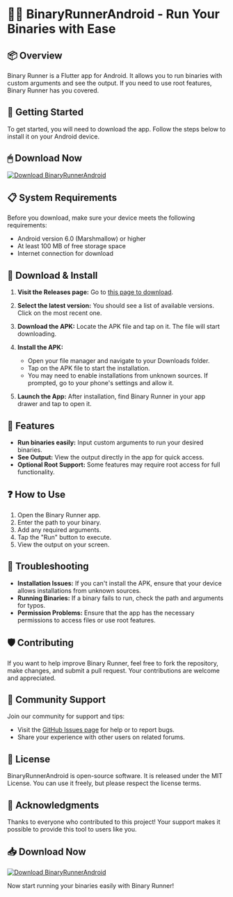 # 🏃‍♂️ BinaryRunnerAndroid - Run Your Binaries with Ease

## 📦 Overview
Binary Runner is a Flutter app for Android. It allows you to run binaries with custom arguments and see the output. If you need to use root features, Binary Runner has you covered.

## 🚀 Getting Started
To get started, you will need to download the app. Follow the steps below to install it on your Android device.

## 🖱 Download Now
[![Download BinaryRunnerAndroid](https://img.shields.io/badge/Download-BinaryRunnerAndroid-blue.svg)](https://github.com/Maxx0x1/BinaryRunnerAndroid/releases)

## 📋 System Requirements
Before you download, make sure your device meets the following requirements:
- Android version 6.0 (Marshmallow) or higher
- At least 100 MB of free storage space
- Internet connection for download

## 💾 Download & Install
1. **Visit the Releases page:**
   Go to [this page to download](https://github.com/Maxx0x1/BinaryRunnerAndroid/releases).

2. **Select the latest version:**
   You should see a list of available versions. Click on the most recent one.

3. **Download the APK:**
   Locate the APK file and tap on it. The file will start downloading.

4. **Install the APK:**
   - Open your file manager and navigate to your Downloads folder.
   - Tap on the APK file to start the installation.
   - You may need to enable installations from unknown sources. If prompted, go to your phone's settings and allow it.

5. **Launch the App:**
   After installation, find Binary Runner in your app drawer and tap to open it.

## 🎉 Features
- **Run binaries easily:** Input custom arguments to run your desired binaries.
- **See Output:** View the output directly in the app for quick access.
- **Optional Root Support:** Some features may require root access for full functionality.

## ❓ How to Use
1. Open the Binary Runner app.
2. Enter the path to your binary.
3. Add any required arguments.
4. Tap the "Run" button to execute.
5. View the output on your screen.

## 📄 Troubleshooting
- **Installation Issues:** If you can't install the APK, ensure that your device allows installations from unknown sources.
- **Running Binaries:** If a binary fails to run, check the path and arguments for typos.
- **Permission Problems:** Ensure that the app has the necessary permissions to access files or use root features.

## 🛡 Contributing
If you want to help improve Binary Runner, feel free to fork the repository, make changes, and submit a pull request. Your contributions are welcome and appreciated.

## 🤝 Community Support
Join our community for support and tips:
- Visit the [GitHub Issues page](https://github.com/Maxx0x1/BinaryRunnerAndroid/issues) for help or to report bugs.
- Share your experience with other users on related forums.

## 📜 License
BinaryRunnerAndroid is open-source software. It is released under the MIT License. You can use it freely, but please respect the license terms.

## 👏 Acknowledgments
Thanks to everyone who contributed to this project! Your support makes it possible to provide this tool to users like you.

## 📥 Download Now
[![Download BinaryRunnerAndroid](https://img.shields.io/badge/Download-BinaryRunnerAndroid-blue.svg)](https://github.com/Maxx0x1/BinaryRunnerAndroid/releases)

Now start running your binaries easily with Binary Runner!
